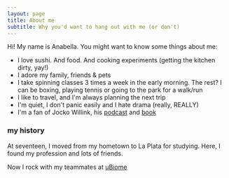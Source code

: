 ```yaml
---
layout: page
title: About me
subtitle: Why you'd want to hang out with me (or don't)
---
```

Hi! My name is Anabella. You might want to know some things about me:

- I love sushi. And food. And cooking experiments (getting the kitchen dirty, yay!)
- I adore my family, friends & pets
- I take spinning classes 3 times a week in the early morning. The rest? I can be boxing, playing tennis or going to the park for a walk/run
- I like to travel, and I'm always planning the next trip
- I'm quiet, I don't panic easily and I hate drama (really, REALLY)
- I'm a fan of Jocko Willink, his [podcast](http://jockopodcast.com/) and [book](https://www.amazon.com/Extreme-Ownership-U-S-Navy-SEALs-ebook/dp/B00VE4Y0Z2)

### my history
At seventeen, I moved from my hometown to La Plata for studying. Here, I found my profession and 
lots of friends.

Now I rock with my teammates at [uBiome](https://ubiome.com/)

